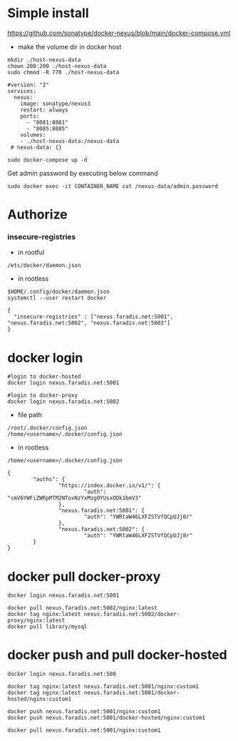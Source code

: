 # Simple install 

https://github.com/sonatype/docker-nexus/blob/main/docker-compose.yml
* make the volume dir in docker host
```
mkdir ./host-nexus-data
chown 200:200 ./host-nexus-data
sudo chmod -R 770 ./host-nexus-data
```

```  
#version: "2"
services:
  nexus:
    image: sonatype/nexus3
    restart: always
    ports:
      - "8081:8081"
      - "8085:8085"
    volumes:
    - ./host-nexus-data:/nexus-data
 # nexus-data: {}
```

```
sudo docker-compose up -d
```
Get admin password by executing below command
```
sudo docker exec -it CONTAINER_NAME cat /nexus-data/admin.password
```



# Authorize

### insecure-registries
- in rootful
```
/etc/docker/daemon.json
```
- in rootless
```
$HOME/.config/docker/daemon.json
systemctl --user restart docker
```

```
{
  "insecure-registries" : ["nexus.faradis.net:5001", "nexus.faradis.net:5002", "nexus.faradis.net:5003"]
}
```
# docker login
```
#login to docker-hosted
docker login nexus.faradis.net:5001

#login to docker-proxy
docker login nexus.faradis.net:5002

```
- file path
```
/root/.docker/config.json
/home/<username>/.docker/config.json
```
- in rootless
```
/home/<username>/.docker/config.json
```
```
{
        "auths": {
                "https://index.docker.io/v1/": {
                        "auth": "cmV6YWFiZWRpMTM2NToxNzYxMzg0YUsxODk1bmV3"
                },
                "nexus.faradis.net:5001": {
                        "auth": "YWRtaW46LXFZSTVfQCpUJj8r"
                },
                "nexus.faradis.net:5002": {
                        "auth": "YWRtaW46LXFZSTVfQCpUJj8r"
        }
}
```

# docker pull docker-proxy
```
docker login nexus.faradis.net:5001
```

```
docker pull nexus.faradis.net:5002/nginx:latest
docker tag nginx:latest nexus.faradis.net:5002/docker-proxy/nginx:latest
docker pull library/mysql
```

# docker push and pull docker-hosted
```
docker login nexus.faradis.net:500
```
```
docker tag nginx:latest nexus.faradis.net:5001/nginx:custom1
docker tag nginx:latest nexus.faradis.net:5001/docker-hosted/nginx:custom1
```
```
docker push nexus.faradis.net:5001/nginx:custom1
docker push nexus.faradis.net:5001/docker-hosted/nginx:custom1
```
```
docker pull nexus.faradis.net:5001/nginx:custom1
```

